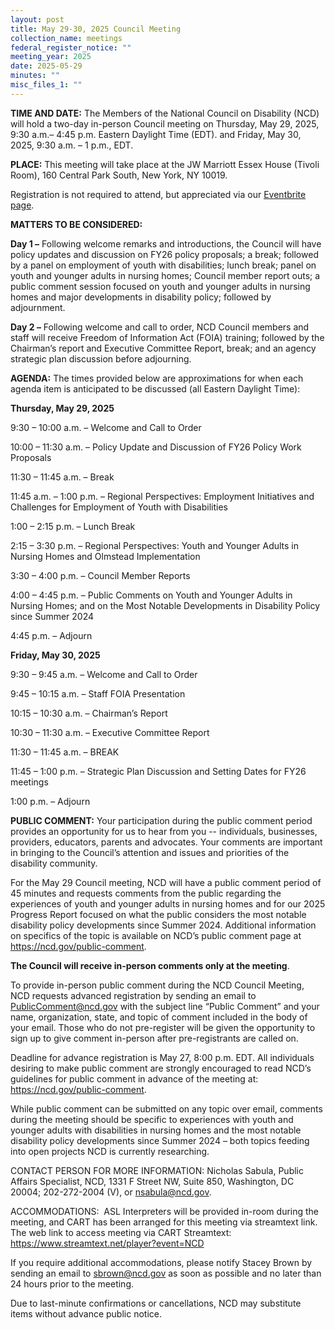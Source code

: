 ```yaml
---
layout: post
title: May 29-30, 2025 Council Meeting
collection_name: meetings
federal_register_notice: ""
meeting_year: 2025
date: 2025-05-29
minutes: ""
misc_files_1: ""
---
```

**TIME AND DATE:** The Members of the National Council on Disability (NCD) will hold a two-day in-person Council meeting on Thursday, May 29, 2025, 9:30 a.m.– 4:45 p.m. Eastern Daylight Time (EDT). and Friday, May 30, 2025, 9:30 a.m. – 1 p.m., EDT.

**PLACE:** This meeting will take place at the JW Marriott Essex House (Tivoli Room), 160 Central Park South, New York, NY 10019. 

Registration is not required to attend, but appreciated via our [Eventbrite page](https://www.eventbrite.com/e/ncd-council-meeting-may-29-30-2025-new-york-ny-tickets-1345489889479?aff=oddtdtcreator).

**MATTERS TO BE CONSIDERED:** 

**Day 1 –** Following welcome remarks and introductions, the Council will have policy updates and discussion on FY26 policy proposals; a break; followed by a panel on employment of youth with disabilities; lunch break; panel on youth and younger adults in nursing homes; Council member report outs; a public comment session focused on youth and younger adults in nursing homes and major developments in disability policy; followed by adjournment. 

**Day 2 –** Following welcome and call to order, NCD Council members and staff will receive Freedom of Information Act (FOIA) training; followed by the Chairman’s report and Executive Committee Report, break; and an agency strategic plan discussion before adjourning.

**AGENDA:**
The times provided below are approximations for when each agenda item is anticipated to be discussed (all Eastern Daylight Time):

**Thursday, May 29, 2025**

9:30 – 10:00 a.m. – Welcome and Call to Order

10:00 – 11:30 a.m. – Policy Update and Discussion of FY26 Policy Work Proposals

11:30 – 11:45 a.m. – Break

11:45 a.m. – 1:00 p.m. – Regional Perspectives: Employment Initiatives and Challenges
for Employment of Youth with Disabilities

1:00 – 2:15 p.m. – Lunch Break

2:15 – 3:30 p.m. – Regional Perspectives: Youth and Younger Adults in Nursing Homes and Olmstead
Implementation

3:30 – 4:00 p.m. – Council Member Reports

4:00 – 4:45 p.m. – Public Comments on Youth and Younger Adults in Nursing Homes; and
on the Most Notable Developments in Disability Policy since Summer 2024

4:45 p.m. – Adjourn

**Friday, May 30, 2025**

9:30 – 9:45 a.m. – Welcome and Call to Order

9:45 – 10:15 a.m. – Staff FOIA Presentation

10:15 – 10:30 a.m. – Chairman’s Report

10:30 – 11:30 a.m. – Executive Committee Report

11:30 – 11:45 a.m. – BREAK

11:45 – 1:00 p.m. – Strategic Plan Discussion and Setting Dates for FY26 meetings

1:00 p.m. – Adjourn

**PUBLIC COMMENT:** Your participation during the public comment period provides an opportunity for us to hear from you -- individuals, businesses, providers, educators, parents and advocates. Your comments are important in bringing to the Council’s attention and issues and priorities of the disability community.

For the May 29 Council meeting, NCD will have a public comment period of 45 minutes and requests comments from the public regarding the experiences of youth and younger adults in nursing homes and for our 2025 Progress Report focused on what the public considers the most notable disability policy developments since Summer 2024. Additional information on specifics of the topic is available on NCD’s public comment page at <https://ncd.gov/public-comment>.

**The Council will receive in-person comments only at the meeting**.

To provide in-person public comment during the NCD Council Meeting, NCD requests advanced registration by sending an email to PublicComment@ncd.gov with the subject line “Public Comment” and your name, organization, state, and topic of comment included in the body of your email. Those who do not pre-register will be given the opportunity to sign up to give comment in-person after pre-registrants are called on. 

Deadline for advance registration is May 27, 8:00 p.m. EDT. All individuals desiring to make public comment are strongly encouraged to read NCD’s guidelines for public comment in advance of the meeting at: <https://ncd.gov/public-comment>.

While public comment can be submitted on any topic over email, comments during the meeting should be specific to experiences with youth and younger adults with disabilities in nursing homes and the most notable disability policy developments since Summer 2024 – both topics feeding into open projects NCD is currently researching. 

CONTACT PERSON FOR MORE INFORMATION: Nicholas Sabula, Public Affairs Specialist, NCD, 1331 F Street NW, Suite 850, Washington, DC 20004; 202-272-2004 (V), or nsabula@ncd.gov.

ACCOMMODATIONS:  ASL Interpreters will be provided in-room during the meeting, and CART has been arranged for this meeting via streamtext link. The web link to access meeting via CART Streamtext: <https://www.streamtext.net/player?event=NCD>

If you require additional accommodations, please notify Stacey Brown by sending an email to [sbrown@ncd.gov](mailto:sbrown@ncd.gov) as soon as possible and no later than 24 hours prior to the meeting.

Due to last-minute confirmations or cancellations, NCD may substitute items without advance public notice.
